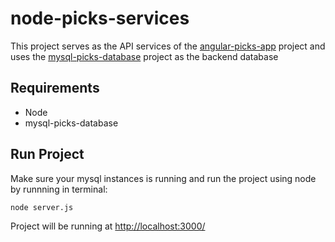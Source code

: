 # node-picks-services
This project serves as the API services of the [angular-picks-app](https://github.com/skorskip/angular-picks-app) project and uses the [mysql-picks-database](https://github.com/skorskip/mysql-picks-database) project as the backend database

## Requirements
* Node
* mysql-picks-database

## Run Project
Make sure your mysql instances is running and run the project using node by runnning in terminal:
```
node server.js
```
Project will be running at [http://localhost:3000/](http://localhost:3000/)
